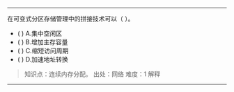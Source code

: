 ---
在可变式分区存储管理中的拼接技术可以（ ）。
- ( ) A.集中空闲区 
- ( ) B.增加主存容量 
- ( ) C.缩短访问周期 
- ( ) D.加速地址转换

> 知识点：连续内存分配。
> 出处：网络
> 难度：1
> 解释

---